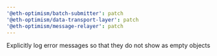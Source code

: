```yaml
---
'@eth-optimism/batch-submitter': patch
'@eth-optimism/data-transport-layer': patch
'@eth-optimism/message-relayer': patch
---
```


Explicitly log error messages so that they do not show as empty objects
